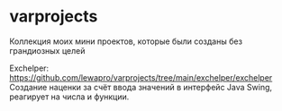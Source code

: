 # varprojects
Коллекция моих мини проектов, которые были созданы без грандиозных целей

Exchelper:
https://github.com/lewapro/varprojects/tree/main/exchelper/exchelper
Создание наценки за счёт ввода значений в интерфейс Java Swing, реагирует на числа и функции.

